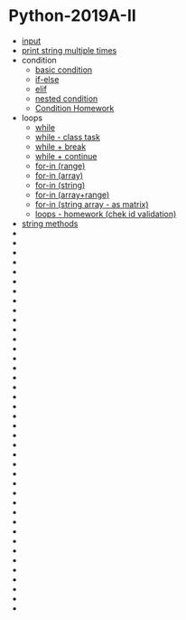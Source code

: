 # Python-2019A-II
* [input](https://github.com/AnnaKarpf/Python-2019A-II/blob/master/Day%2002%20-%2031.10.2018/00_input.py)
* [print string multiple times](https://github.com/AnnaKarpf/Python-2019A-II/blob/master/Day%2002%20-%2031.10.2018/01_input.py)
* condition
  * [basic condition](https://github.com/AnnaKarpf/Python-2019A-II/blob/master/Day%2002%20-%2031.10.2018/02_basic%20condition.py)
  * [if-else](https://github.com/AnnaKarpf/Python-2019A-II/blob/master/Day%2002%20-%2031.10.2018/03_if%20else.py)
  * [elif](https://github.com/AnnaKarpf/Python-2019A-II/blob/master/Day%2002%20-%2031.10.2018/05_if%20elif.py)
  * [nested condition](https://github.com/AnnaKarpf/Python-2019A-II/blob/master/Day%2002%20-%2031.10.2018/06_nested%20condition.py)
  * [Condition Homework](https://github.com/AnnaKarpf/Python-2019A-II/blob/master/Day%2002%20-%2031.10.2018/Homework.md)
* loops
  * [while](https://github.com/AnnaKarpf/Python-2019A-II/blob/master/Day%2003%20-%2007.11.2018/00_while.py)
  * [while - class task](https://github.com/AnnaKarpf/Python-2019A-II/blob/master/Day%2003%20-%2007.11.2018/02_while%20-%20class%20task.md)
  * [while + break](https://github.com/AnnaKarpf/Python-2019A-II/blob/master/Day%2003%20-%2007.11.2018/08_while%20%2B%20break.py)
  * [while + continue](https://github.com/AnnaKarpf/Python-2019A-II/blob/master/Day%2003%20-%2007.11.2018/09_while%20%2B%20continue.py)
  * [for-in (range)](https://github.com/AnnaKarpf/Python-2019A-II/blob/master/Day%2003%20-%2007.11.2018/03_for%20in%20%2B%20range.py)
  * [for-in (array)](https://github.com/AnnaKarpf/Python-2019A-II/blob/master/Day%2003%20-%2007.11.2018/04_for%20in%20%2B%20array.py)
  * [for-in (string)](https://github.com/AnnaKarpf/Python-2019A-II/blob/master/Day%2003%20-%2007.11.2018/05_for%20in%20%2B%20string.py)
  * [for-in (array+range)](https://github.com/AnnaKarpf/Python-2019A-II/blob/master/Day%2003%20-%2007.11.2018/06_for%20in%20%2B%20array%20%2B%20range.py)
  * [for-in (string array - as matrix)](https://github.com/AnnaKarpf/Python-2019A-II/blob/master/Day%2003%20-%2007.11.2018/07_for%20in%20%2B%20string%20array.py)
  * [loops - homework (chek id validation)](https://github.com/AnnaKarpf/Python-2019A-II/blob/master/Day%2003%20-%2007.11.2018/Home%20task%20-%20chek%20id%20validation.pdf)
* [string methods](https://github.com/AnnaKarpf/Python-2019A-II/blob/master/Day%2003%20-%2007.11.2018/10_string%20methods.py)
* []()
* []()
* []()
* []()
* []()
* []()
* []()
* []()
* []()
* []()
* []()
* []()
* []()
* []()
* []()
* []()
* []()
* []()
* []()
* []()
* []()
* []()
* []()
* []()
* []()
* []()
* []()
* []()
* []()
* []()
* []()
* []()
* []()
* []()
* []()
* []()
* []()
* []()
* []()
* []()
